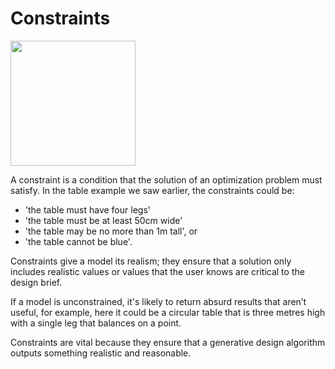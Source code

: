 # Constraints

<img src="../../.gitbook/assets/constrains.png" style="width:200px;"/>

A constraint is a condition that the solution of an optimization problem must satisfy. In the table example we saw earlier, the constraints could be:

* 'the table must have four legs' 
* 'the table must be at least 50cm wide' 
* 'the table may be no more than 1m tall', or 
* 'the table cannot be blue'.

Constraints give a model its realism; they ensure that a solution only includes realistic values or values that the user knows are critical to the design brief. 

If a model is unconstrained, it's likely to return absurd results that aren’t useful, for example, here it could be a circular table that is three metres high with a single leg that balances on a point. 

Constraints are vital because they ensure that a generative design algorithm outputs something realistic and reasonable.

